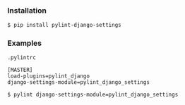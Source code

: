 ### Installation
```bash
$ pip install pylint-django-settings
```

### Examples
`.pylintrc`
```
[MASTER]
load-plugins=pylint_django
django-settings-module=pylint_django_settings
```

```bash
$ pylint django-settings-module=pylint_django_settings
```

